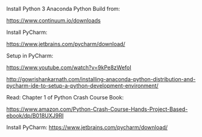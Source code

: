 Install Python 3 Anaconda Python Build from:

https://www.continuum.io/downloads

Install PyCharm:

https://www.jetbrains.com/pycharm/download/


Setup in PyCharm:

https://www.youtube.com/watch?v=9kPe8zWefoI

http://gowrishankarnath.com/installing-anaconda-python-distribution-and-pycharm-ide-to-setup-a-python-development-environment/


Read: 
Chapter 1 of Python Crash Course Book:

https://www.amazon.com/Python-Crash-Course-Hands-Project-Based-ebook/dp/B018UXJ9RI

Install PyCharm:
https://www.jetbrains.com/pycharm/download/
